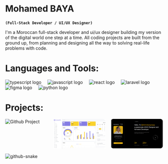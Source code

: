 # Mohamed BAYA

**`(Full-Stack Developer / UI/UX Designer)`**

I'm a Moroccan full-stack developer and ui/ux designer building my version of the digital world one step at a time. All coding projects are built from the ground up, from planning and designing all the way to solving real-life problems with code.

###




#  Languages and Tools:

<div align="left">
  <img src="https://cdn.jsdelivr.net/gh/devicons/devicon/icons/typescript/typescript-original.svg" height="30" alt="typescript logo"  />
  <img width="12" />
  <img src="https://cdn.jsdelivr.net/gh/devicons/devicon/icons/javascript/javascript-original.svg" height="30" alt="javascript logo"  />
  <img width="12" />
  <img src="https://cdn.jsdelivr.net/gh/devicons/devicon/icons/react/react-original.svg" height="30" alt="react logo"  />
  <img width="12" />
  <img src="https://cdn.jsdelivr.net/gh/devicons/devicon/icons/laravel/laravel-original.svg" height="30" alt="laravel logo"  />
  <img width="12" />
  <img src="https://cdn.jsdelivr.net/gh/devicons/devicon/icons/figma/figma-original.svg" height="30" alt="figma logo"  />
  <img width="12" />
  <img src="https://cdn.jsdelivr.net/gh/devicons/devicon/icons/python/python-original.svg" height="30" alt="python logo"  />
</div>

# Projects:
<div style="display: flex; justify-content: center; gap: 18px;">
  <img src="defluenze.svg" width="33%" alt="Github Project" />
  <img src="school.svg" width="33%" alt="Github Project" />
  <img src="portfolio.svg" width="33%" alt="Github Project" />
</div>


<br clear="both">


<picture>
  <source media="(prefers-color-scheme: dark)" srcset="https://raw.githubusercontent.com/Mohamedev2004/Mohamedev2004/output/github-snake-dark.svg" />
  <source media="(prefers-color-scheme: light)" srcset="https://raw.githubusercontent.com/Mohamedev2004/Mohamedev2004/output/github-snake.svg" />
  <img alt="github-snake" src="https://raw.githubusercontent.com/tobiasmeyhoefer/Mohamedev2004/output/github-snake.svg" />
</picture>

